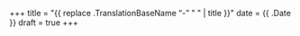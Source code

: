 +++
title = "{{ replace .TranslationBaseName “-” " " | title }}"
date = {{ .Date }}
draft = true
+++